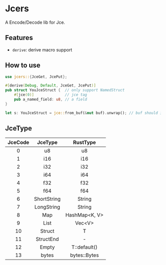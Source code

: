 # Jcers

A Encode/Decode lib for Jce.

## Features

- `derive`: derive macro support

## How to use

```rust
use jcers::{JceGet, JcePut};

#[derive(Debug, Default, JceGet, JcePut)]
pub struct YouJceStruct {  // only support NamedStruct
    #[jce(0)]              // jce tag
    pub a_named_field: u8, // a field
}

let s: YouJceStruct = jce::from_buf(&mut buf).unwrap(); // buf should impl bytes::Buf
```

## JceType

| JceCode |   JceType   |   RustType    |
| :-----: | :---------: | :-----------: |
|    0    |     u8      |      u8       |
|    1    |     i16     |      i16      |
|    2    |     i32     |      i32      |
|    3    |     i64     |      i64      |
|    4    |     f32     |      f32      |
|    5    |     f64     |      f64      |
|    6    | ShortString |    String     |
|    7    | LongString  |    String     |
|    8    |     Map     | HashMap<K, V> |
|    9    |    List     |    Vec<V\>    |
|   10    |   Struct    |       T       |
|   11    |  StructEnd  |       -       |
|   12    |    Empty    | T::default()  |
|   13    |    bytes    | bytes::Bytes  |
